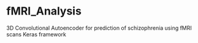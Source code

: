 # fMRI_Analysis
3D Convolutional Autoencoder for prediction of schizophrenia using fMRI scans
Keras framework

